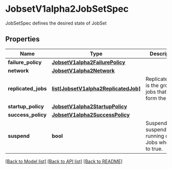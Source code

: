 # JobsetV1alpha2JobSetSpec

JobSetSpec defines the desired state of JobSet
## Properties
Name | Type | Description | Notes
------------ | ------------- | ------------- | -------------
**failure_policy** | [**JobsetV1alpha2FailurePolicy**](JobsetV1alpha2FailurePolicy.md) |  | [optional] 
**network** | [**JobsetV1alpha2Network**](JobsetV1alpha2Network.md) |  | [optional] 
**replicated_jobs** | [**list[JobsetV1alpha2ReplicatedJob]**](JobsetV1alpha2ReplicatedJob.md) | ReplicatedJobs is the group of jobs that will form the set. | [optional] 
**startup_policy** | [**JobsetV1alpha2StartupPolicy**](JobsetV1alpha2StartupPolicy.md) |  | [optional] 
**success_policy** | [**JobsetV1alpha2SuccessPolicy**](JobsetV1alpha2SuccessPolicy.md) |  | [optional] 
**suspend** | **bool** | Suspend suspends all running child Jobs when set to true. | [optional] 

[[Back to Model list]](../README.md#documentation-for-models) [[Back to API list]](../README.md#documentation-for-api-endpoints) [[Back to README]](../README.md)


